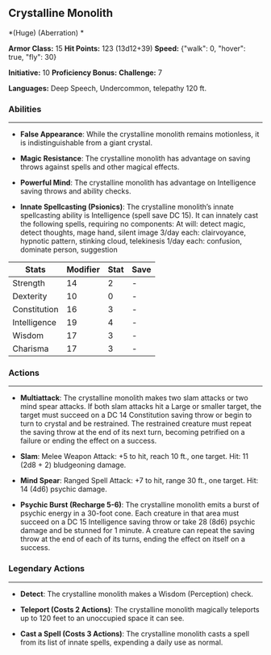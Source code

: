 ## Crystalline Monolith
*(Huge) (Aberration) *

**Armor Class:** 15
**Hit Points:** 123 (13d12+39)
**Speed:** {"walk": 0, "hover": true, "fly": 30}

**Initiative:** 10
**Proficiency Bonus:**
**Challenge:** 7

**Languages:** Deep Speech, Undercommon, telepathy 120 ft.

### Abilities
 --- 
- **False Appearance**: While the crystalline monolith remains motionless, it is indistinguishable from a giant crystal.

- **Magic Resistance**: The crystalline monolith has advantage on saving throws against spells and other magical effects.

- **Powerful Mind**: The crystalline monolith has advantage on Intelligence saving throws and ability checks.

- **Innate Spellcasting (Psionics)**: The crystalline monolith’s innate spellcasting ability is Intelligence (spell save DC 15). It can innately cast the following spells, requiring no components:
At will: detect magic, detect thoughts, mage hand, silent image
3/day each: clairvoyance, hypnotic pattern, stinking cloud, telekinesis
1/day each: confusion, dominate person, suggestion



| Stats | Modifier | Stat | Save
| ---- | ---- | ---- | ---- |
| Strength | 14 | 2 | - |
| Dexterity | 10 | 0 | - |
| Constitution | 16 | 3 | - |
| Intelligence | 19 | 4 | - |
| Wisdom | 17 | 3 | - |
| Charisma | 17 | 3 | - |

### Actions
 --- 
- **Multiattack**: The crystalline monolith makes two slam attacks or two mind spear attacks. If both slam attacks hit a Large or smaller target, the target must succeed on a DC 14 Constitution saving throw or begin to turn to crystal and be restrained. The restrained creature must repeat the saving throw at the end of its next turn, becoming petrified on a failure or ending the effect on a success.

- **Slam**: Melee Weapon Attack: +5 to hit, reach 10 ft., one target. Hit: 11 (2d8 + 2) bludgeoning damage.

- **Mind Spear**: Ranged Spell Attack: +7 to hit, range 30 ft., one target. Hit: 14 (4d6) psychic damage.

- **Psychic Burst (Recharge 5-6)**: The crystalline monolith emits a burst of psychic energy in a 30-foot cone. Each creature in that area must succeed on a DC 15 Intelligence saving throw or take 28 (8d6) psychic damage and be stunned for 1 minute. A creature can repeat the saving throw at the end of each of its turns, ending the effect on itself on a success.

### Legendary Actions
 --- 
- **Detect**: The crystalline monolith makes a Wisdom (Perception) check.

- **Teleport (Costs 2 Actions)**: The crystalline monolith magically teleports up to 120 feet to an unoccupied space it can see.

- **Cast a Spell (Costs 3 Actions)**: The crystalline monolith casts a spell from its list of innate spells, expending a daily use as normal.

